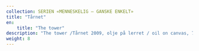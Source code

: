 ```yaml
---
collection: SERIEN «MENNESKELIG – GANSKE ENKELT»
title: "Tårnet"
en:
    title: "The tower"
description: "The tower /Tårnet 2009, olje på lerret / oil on canvas, 70 x 100 cm, Solgt"
weight: 8
---
```

